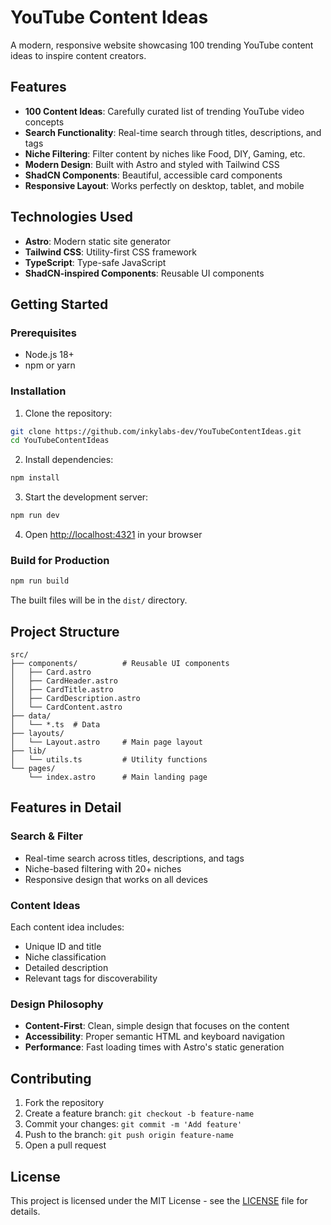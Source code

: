 # YouTube Content Ideas

A modern, responsive website showcasing 100 trending YouTube content ideas to inspire content creators.

## Features

- **100 Content Ideas**: Carefully curated list of trending YouTube video concepts
- **Search Functionality**: Real-time search through titles, descriptions, and tags
- **Niche Filtering**: Filter content by niches like Food, DIY, Gaming, etc.
- **Modern Design**: Built with Astro and styled with Tailwind CSS
- **ShadCN Components**: Beautiful, accessible card components
- **Responsive Layout**: Works perfectly on desktop, tablet, and mobile

## Technologies Used

- **Astro**: Modern static site generator
- **Tailwind CSS**: Utility-first CSS framework
- **TypeScript**: Type-safe JavaScript
- **ShadCN-inspired Components**: Reusable UI components

## Getting Started

### Prerequisites

- Node.js 18+ 
- npm or yarn

### Installation

1. Clone the repository:
```bash
git clone https://github.com/inkylabs-dev/YouTubeContentIdeas.git
cd YouTubeContentIdeas
```

2. Install dependencies:
```bash
npm install
```

3. Start the development server:
```bash
npm run dev
```

4. Open [http://localhost:4321](http://localhost:4321) in your browser

### Build for Production

```bash
npm run build
```

The built files will be in the `dist/` directory.

## Project Structure

```
src/
├── components/          # Reusable UI components
│   ├── Card.astro
│   ├── CardHeader.astro
│   ├── CardTitle.astro
│   ├── CardDescription.astro
│   └── CardContent.astro
├── data/
│   └── *.ts  # Data
├── layouts/
│   └── Layout.astro     # Main page layout
├── lib/
│   └── utils.ts         # Utility functions
└── pages/
    └── index.astro      # Main landing page
```

## Features in Detail

### Search & Filter
- Real-time search across titles, descriptions, and tags
- Niche-based filtering with 20+ niches
- Responsive design that works on all devices

### Content Ideas
Each content idea includes:
- Unique ID and title
- Niche classification
- Detailed description
- Relevant tags for discoverability

### Design Philosophy
- **Content-First**: Clean, simple design that focuses on the content
- **Accessibility**: Proper semantic HTML and keyboard navigation
- **Performance**: Fast loading times with Astro's static generation

## Contributing

1. Fork the repository
2. Create a feature branch: `git checkout -b feature-name`
3. Commit your changes: `git commit -m 'Add feature'`
4. Push to the branch: `git push origin feature-name`
5. Open a pull request

## License

This project is licensed under the MIT License - see the [LICENSE](LICENSE) file for details.